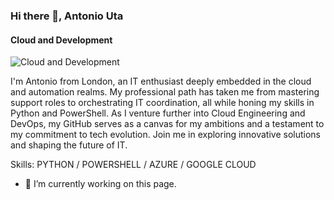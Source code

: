### Hi there 👋, Antonio Uta
#### Cloud and Development
![Cloud and Development](https://media.licdn.com/dms/image/C5616AQH2QhvsFhAShQ/profile-displaybackgroundimage-shrink_350_1400/0/1655305917043?e=1714608000&v=beta&t=i9vBkpU0yGCCrhyVbZmW8C1q4V870K7fQAwdIB2nI_k)

I'm Antonio from London, an IT enthusiast deeply embedded in the cloud and automation realms. My professional path has taken me from mastering support roles to orchestrating IT coordination, all while honing my skills in Python and PowerShell. As I venture further into Cloud Engineering and DevOps, my GitHub serves as a canvas for my ambitions and a testament to my commitment to tech evolution. Join me in exploring innovative solutions and shaping the future of IT.

Skills: PYTHON / POWERSHELL / AZURE / GOOGLE CLOUD

- 🔭 I’m currently working on this page. 




